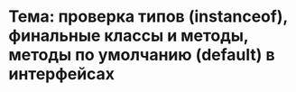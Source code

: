 # Тема: проверка типов (instanceof), финальные классы и методы, методы по умолчанию (default) в интерфейсах